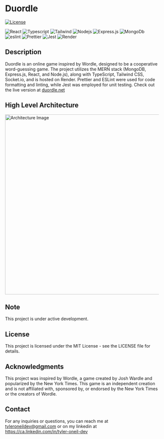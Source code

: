 # Duordle

[![License](https://img.shields.io/badge/License-MIT-blue.svg)](https://opensource.org/licenses/MIT)

![React](https://img.shields.io/badge/React-20232A?style=for-the-badge&logo=react&logoColor=61DAFB)
![Typescript](https://img.shields.io/badge/TypeScript-007ACC?style=for-the-badge&logo=typescript&logoColor=white)
![Tailwind](https://img.shields.io/badge/Tailwind_CSS-38B2AC?style=for-the-badge&logo=tailwind-css&logoColor=white)
![Nodejs](https://img.shields.io/badge/Node.js-43853D?style=for-the-badge&logo=node.js&logoColor=white)
![Express.js](https://img.shields.io/badge/express.js-%23404d59.svg?style=for-the-badge&logo=express&logoColor=%2361DAFB)
![MongoDb](https://img.shields.io/badge/MongoDB-4EA94B?style=for-the-badge&logo=mongodb&logoColor=white)
![eslint](https://img.shields.io/badge/eslint-3A33D1?style=for-the-badge&logo=eslint&logoColor=white)
![Prettier](https://img.shields.io/badge/prettier-1A2C34?style=for-the-badge&logo=prettier&logoColor=F7BA3E)
![Jest](https://img.shields.io/badge/Jest-323330?style=for-the-badge&logo=Jest&logoColor=white)
![Render](https://img.shields.io/badge/Render-404D59?style=for-the-badge)

## Description

Duordle is an online game inspired by Wordle, designed to be a cooperative word-guessing game. The project utilizes the MERN stack (MongoDB, Express.js, React, and Node.js), along with TypeScript, Tailwind CSS, Socket.io, and is hosted on Render. Prettier and ESLint were used for code formatting and linting, while Jest was employed for unit testing. Check out the live version at [duordle.net](https://duordle.net)

## High Level Architecture

<img width="589" alt="Architecture Image" src="https://github.com/user-attachments/assets/14c14098-70e6-45d4-bf2c-22418d2bf2e6">

## Note

This project is under active development.

## License

This project is licensed under the MIT License - see the LICENSE file for details.

## Acknowledgments

This project was inspired by Wordle, a game created by Josh Wardle and popularized by the New York Times. This game is an independent creation and is not affiliated with, sponsored by, or endorsed by the New York Times or the creators of Wordle.

## Contact

For any inquiries or questions, you can reach me at tyleroneildev@gmail.com
or on my linkedin at https://ca.linkedin.com/in/tyler-oneil-dev
